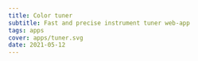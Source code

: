 ```yaml
---
title: Color tuner
subtitle: Fast and precise instrument tuner web-app
tags: apps
cover: apps/tuner.svg
date: 2021-05-12
---
```


<ClientOnly>
  <tuner-main />
</ClientOnly>